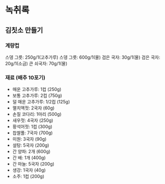 # 녹취록

## 김칫소 만들기

### 계량컵

스뎅 그릇: 250g/1(고추가루)
스뎅 그릇: 600g/1(물)
검은 국자: 30g/1(물)
검은 국자: 20g/1(소금)
큰 쇠국자: 70g/1(물)

### 재료 (배추 10포기)

- 매운 고추가루: 1컵 (250g)
- 보통 고추가루: 2컵 (750g)
- 덜 매운 고추가루: 1/2컵 (125g)
- 멸치액젓: 2국자 (60g)
- 손질 코다리: 1마리 (500g)
- 새우젓: 4국자 (250g)
- 황석어젓: 1컵 (300g)
- 찹쌀풀: 7국자 (700g)
- 미원: 3국자 (90g)
- 설탕: 5국자 (200g)
- 간 양파: 2개 (600g)
- 간 배: 1개 (400g)
- 간 마늘: 5국자 (200g)
- 생강: 1국자 (40g)
- 소주: 1컵 (200g)
